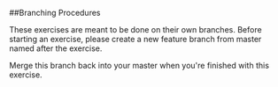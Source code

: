 ##Branching Procedures

These exercises are meant to be done on their own branches. Before starting an exercise, please create a new feature branch from master named after the exercise.

Merge this branch back into your master when you're finished with this exercise.


